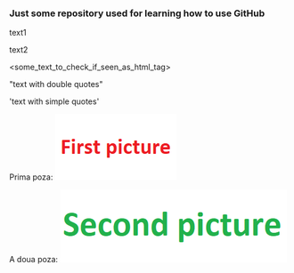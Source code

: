 <h3> Just some repository used for learning how to use GitHub </h3>

text1

text2

<some_text_to_check_if_seen_as_html_tag>

"text with double quotes"

'text with simple quotes'

Prima poza:
<img src='screenshots/01.png'/>

A doua poza:
<img src='screenshots/02.png'/>
